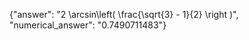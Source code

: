 {"answer": "2 \\arcsin\\left( \\frac{\\sqrt{3} - 1}{2} \\right )", "numerical_answer": "0.7490711483"}